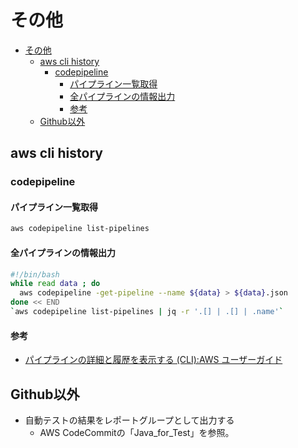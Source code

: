 # その他

- [その他](#その他)
  - [aws cli history](#aws-cli-history)
    - [codepipeline](#codepipeline)
      - [パイプライン一覧取得](#パイプライン一覧取得)
      - [全パイプラインの情報出力](#全パイプラインの情報出力)
      - [参考](#参考)
  - [Github以外](#github以外)

## aws cli history

### codepipeline

#### パイプライン一覧取得

``` sh
aws codepipeline list-pipelines
```

#### 全パイプラインの情報出力

``` sh 
#!/bin/bash
while read data ; do
  aws codepipeline -get-pipeline --name ${data} > ${data}.json
done << END
`aws codepipeline list-pipelines | jq -r '.[] | .[] | .name'`
```

#### 参考

- [パイプラインの詳細と履歴を表示する (CLI):AWS ユーザーガイド](https://docs.aws.amazon.com/ja_jp/codepipeline/latest/userguide/pipelines-view-cli.html)

## Github以外

- 自動テストの結果をレポートグループとして出力する
  - AWS CodeCommitの「Java_for_Test」を参照。
